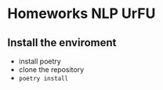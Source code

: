 # Homeworks NLP UrFU

## Install the enviroment

- install poetry
- clone the repository
- `poetry install`
